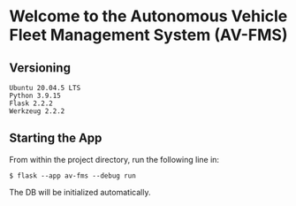 # Welcome to the Autonomous Vehicle Fleet Management System (AV-FMS)

## Versioning

    Ubuntu 20.04.5 LTS
    Python 3.9.15
    Flask 2.2.2
    Werkzeug 2.2.2

## Starting the App
From within the project directory, run the following line in:

    $ flask --app av-fms --debug run
    
The DB will be initialized automatically.
